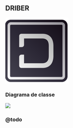 ## DRIBER
<img width="200" src="logo.png" />

### Diagrama de classe
<img width="900" src="driber.png" />

### @todo
